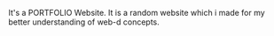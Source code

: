 It's a PORTFOLIO Website. It is a random website which i made for my better understanding of web-d concepts.
